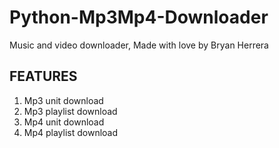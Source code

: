 # Python-Mp3Mp4-Downloader
Music and video downloader, Made with love by Bryan Herrera
<h2>FEATURES</H2>
<ol>
  <li>Mp3 unit download</li>
  <li>Mp3 playlist download</li>
  <li>Mp4 unit download</li>
  <li>Mp4 playlist download</li>
</ol>
